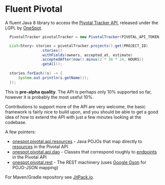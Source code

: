 # Fluent Pivotal

A fluent Java 8 library to access the [Pivotal Tracker API](https://www.pivotaltracker.com/help/api/rest/v5#top), released under the LGPL by [OneSpot](http://onespot.com/).

```java
  PivotalTracker pivotalTracker = new PivotalTracker(PIVOTAL_API_TOKEN);

  List<Story> stories = pivotalTracker.projects().get(PROJECT_ID)
                .stories()
                .withFields(owners, accepted_at, estimate)
                .acceptedAfter(now().minus(2 * 30 * 24, HOURS))
                .getAll();
  
  stories.forEach((s) -> {
      System.out.println(s.getName());
  });
```

This is **pre-alpha quality**.  The API is perhaps only 10% supported so far, however it is probably the most useful 10%.

Contributions to support more of the API are very welcome, the basic framework is fairly nice to build upon, and you should be able to get a good idea of how to extend the API with just a few minutes looking at the codebase.

A few pointers:

* [onespot.pivotal.api.resources](https://github.com/onespot/pivotal/tree/master/src/main/java/onespot/pivotal/api/resources) - Java POJOs that map directly to [resources](https://www.pivotaltracker.com/help/api/rest/v5#Resources) in the Pivotal API
* [onespot.pivotal.api.dao](https://github.com/onespot/pivotal/tree/master/src/main/java/onespot/pivotal/api/dao) - Classes that correspond roughly to [endpoints](https://www.pivotaltracker.com/help/api/rest/v5#Endpoints) in the Pivotal API
* [onespot.pivotal.rest](https://github.com/onespot/pivotal/tree/master/src/main/java/onespot/pivotal/rest) - The REST machinery (uses [Google Gson](https://code.google.com/p/google-gson/) for POJO-JSON mapping)

For Maven/Gradle repository see [JitPack.io](https://jitpack.io/#onespot/pivotal/).

